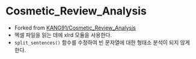 # Cosmetic_Review_Analysis
- Forked from [KANG91/Cosmetic_Review_Analysis](https://github.com/KANG91/Cosmetic_Review_Analysis)
- 엑셀 파일을 읽는 데에 xlrd 모듈을 사용한다.
- `split_sentences()` 함수를 수정하여 빈 문자열에 대한 형태소 분석이 되지 않게 한다.
